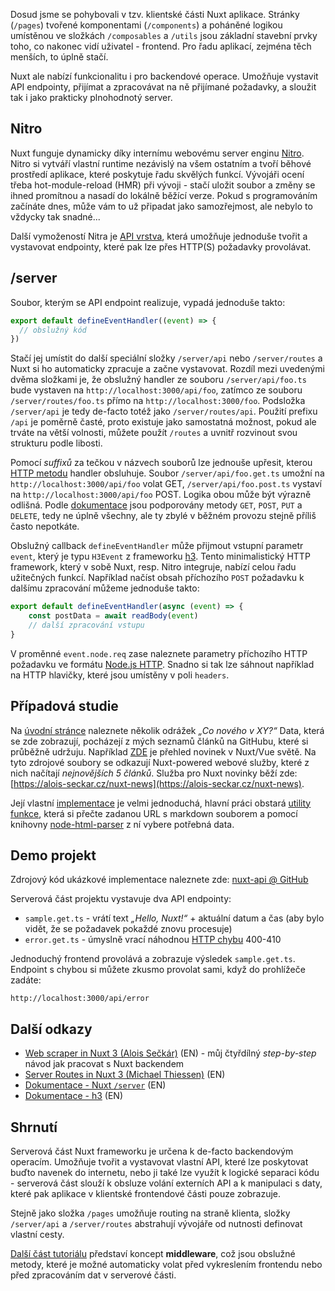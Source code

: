 Dosud jsme se pohybovali v tzv. klientské části Nuxt aplikace. Stránky (`/pages`) tvořené komponentami (`/components`) a poháněné logikou umístěnou ve složkách `/composables` a `/utils` jsou základní stavební prvky toho, co nakonec vidí uživatel - frontend. Pro řadu aplikací, zejména těch menších, to úplně stačí. 

Nuxt ale nabízí funkcionalitu i pro backendové operace. Umožňuje vystavit API endpointy, přijímat a zpracovávat na ně přijímané požadavky, a sloužit tak i jako prakticky plnohodnotý server.

## Nitro

Nuxt funguje dynamicky díky internímu webovému server enginu [Nitro](https://nitro.unjs.io/). Nitro si vytváří vlastní runtime nezávislý na všem ostatním a tvoří běhové prostředí aplikace, které poskytuje řadu skvělých funkcí. Vývojáři ocení třeba hot-module-reload (HMR) při vývoji - stačí uložit soubor a změny se ihned promítnou a nasadí do lokálně běžící verze. Pokud s programováním začínáte dnes, může vám to už připadat jako samozřejmost, ale nebylo to vždycky tak snadné...

Další vymožeností Nitra je [API vrstva](https://nuxt.com/docs/guide/concepts/server-engine#api-layer), která umožňuje jednoduše tvořit a vystavovat endpointy, které pak lze přes HTTP(S) požadavky provolávat.

## /server

Soubor, kterým se API endpoint realizuje, vypadá jednoduše takto:

```ts
export default defineEventHandler((event) => {
  // obslužný kód
})
```

Stačí jej umístit do další speciální složky `/server/api` nebo `/server/routes` a Nuxt si ho automaticky zpracuje a začne vystavovat. Rozdíl mezi uvedenými dvěma složkami je, že obslužný handler ze souboru `/server/api/foo.ts` bude vystaven na `http://localhost:3000/api/foo`, zatímco ze souboru `/server/routes/foo.ts` přímo na `http://localhost:3000/foo`. Podsložka `/server/api` je tedy de-facto totéž jako `/server/routes/api`. Použití prefixu `/api` je poměrně časté, proto existuje jako samostatná možnost, pokud ale trváte na větší volnosti, můžete použít `/routes` a uvnitř rozvinout svou strukturu podle libosti.

Pomocí _suffixů_ za tečkou v názvech souborů lze jednouše upřesit, kterou [HTTP metodu](https://developer.mozilla.org/en-US/docs/Web/HTTP/Methods) handler obsluhuje. Soubor `/server/api/foo.get.ts` umožní na `http://localhost:3000/api/foo` volat GET, `/server/api/foo.post.ts` vystaví na `http://localhost:3000/api/foo` POST. Logika obou může být výrazně odlišná. Podle [dokumentace](https://nuxt.com/docs/guide/directory-structure/server) jsou podporovány metody `GET`, `POST`, `PUT` a `DELETE`, tedy ne úplně všechny, ale ty zbylé v běžném provozu stejně příliš často nepotkáte.

Obslužný callback `defineEventHandler` může přijmout vstupní parametr `event`, který je typu `H3Event` z frameworku [h3](https://github.com/unjs/h3). Tento minimalistický HTTP framework, který v sobě Nuxt, resp. Nitro integruje, nabízí celou řadu užitečných funkcí. Například načíst obsah příchozího `POST` požadavku k dalšímu zpracování můžeme jednoduše takto:

```ts
export default defineEventHandler(async (event) => {
    const postData = await readBody(event)
    // další zpracování vstupu
}
```

V proměnné `event.node.req` zase naleznete parametry příchozího HTTP požadavku ve formátu [Node.js HTTP](https://www.w3schools.com/nodejs/obj_http_incomingmessage.asp). Snadno si tak lze sáhnout například na HTTP hlavičky, které jsou umístěny v poli `headers`.

## Případová studie

Na [úvodní stránce](/) naleznete několik odrážek _„Co nového v XY?“_ Data, která se zde zobrazují, pocházejí z mých seznamů článků na GitHubu, které si průběžně udržuju. Například [ZDE](https://github.com/AloisSeckar/demos-nuxt/blob/main/NuxtNews.md) je přehled novinek v Nuxt/Vue světě. Na tyto zdrojové soubory se odkazují Nuxt-powered webové služby, které z nich načítají _nejnovějších 5 článků_. Služba pro Nuxt novinky běží zde: [https://alois-seckar.cz/nuxt-news](https://alois-seckar.cz/nuxt-news).

Její vlastní [implementace](https://github.com/AloisSeckar/Alois-Seckar.cz/blob/main/server/routes/nuxt-news.ts) je velmi jednoduchá, hlavní práci obstará [utility funkce](https://github.com/AloisSeckar/Alois-Seckar.cz/blob/main/server/utils/last-articles.ts), která si přečte zadanou URL s markdown souborem a pomocí knihovny [node-html-parser](https://www.npmjs.com/package/node-html-parser) z ní vybere potřebná data.

## Demo projekt

Zdrojový kód ukázkové implementace naleznete zde:
[nuxt-api @ GitHub](https://github.com/AloisSeckar/demos-nuxt/tree/main/nuxt-api)

Serverová část projektu vystavuje dva API endpointy:
- `sample.get.ts` - vrátí text _„Hello, Nuxt!“_ + aktuální datum a čas (aby bylo vidět, že se požadavek pokaždé znovu procesuje)
- `error.get.ts` - úmyslně vrací náhodnou [HTTP chybu](https://developer.mozilla.org/en-US/docs/Web/HTTP/Status#client_error_responses) 400-410

Jednoduchý frontend provolává a zobrazuje výsledek `sample.get.ts`. Endpoint s chybou si můžete zkusmo provolat sami, když do prohlížeče zadáte:

`http://localhost:3000/api/error`

## Další odkazy
* [Web scraper in Nuxt 3 (Alois Sečkár)](https://dev.to/aloisseckar/web-scraper-in-nuxt-3-part-i-introduction-and-setting-up-4bb5) (EN) - můj čtyřdílný _step-by-step_ návod jak pracovat s Nuxt backendem
* [Server Routes in Nuxt 3 (Michael Thiessen)](https://masteringnuxt.com/blog/server-routes-in-nuxt-3) (EN)
* [Dokumentace - Nuxt `/server`](https://nuxt.com/docs/guide/directory-structure/server) (EN)
* [Dokumentace - h3](https://github.com/unjs/h3) (EN)

## Shrnutí

Serverová část Nuxt frameworku je určena k de-facto backendovým operacím. Umožňuje tvořit a vystavovat vlastní API, které lze poskytovat buďto navenek do internetu, nebo ji také lze využít k logické separaci kódu - serverová část slouží k obsluze volání externích API a k manipulaci s daty, které pak aplikace v klientské frontendové části pouze zobrazuje.

Stejně jako složka `/pages` umožňuje routing na straně klienta, složky `/server/api` a `/server/routes` abstrahují vývojáře od nutnosti definovat vlastní cesty.

[Další část tutoriálu](/article/nuxt-middleware) představí koncept <strong>middleware</strong>, což jsou obslužné metody, které je možné automaticky volat před vykreslením frontendu nebo před zpracováním dat v serverové části.
